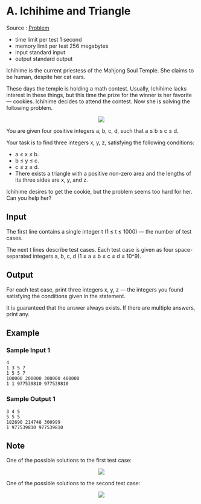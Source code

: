 # A. Ichihime and Triangle

Source : [Problem](https://codeforces.com/problemset/problem/1337/A)

- time limit per test 1 second
- memory limit per test 256 megabytes
- input standard input
- output standard output

Ichihime is the current priestess of the Mahjong Soul Temple. She claims to be human, despite her cat ears.

These days the temple is holding a math contest. Usually, Ichihime lacks interest in these things, but this time the prize for the winner is her favorite — cookies. Ichihime decides to attend the contest. Now she is solving the following problem.

<p align="center"><img src="https://espresso.codeforces.com/460965cc95e110488641a549ff72e6b554689699.png"></p>

You are given four positive integers a, b, c, d, such that a ≤ b ≤ c ≤ d.

Your task is to find three integers x, y, z, satisfying the following conditions:

- a ≤ x ≤ b.
- b ≤ y ≤ c.
- c ≤ z ≤ d.
- There exists a triangle with a positive non-zero area and the lengths of its three sides are x, y, and z.

Ichihime desires to get the cookie, but the problem seems too hard for her. Can you help her?

## Input

The first line contains a single integer t (1 ≤ t ≤ 1000) — the number of test cases.

The next t lines describe test cases. Each test case is given as four space-separated integers a, b, c, d (1 ≤ a ≤ b ≤ c ≤ d ≤ 10^9).

## Output

For each test case, print three integers x, y, z — the integers you found satisfying the conditions given in the statement.

It is guaranteed that the answer always exists. If there are multiple answers, print any.

## Example

### Sample Input 1

    4
    1 3 5 7
    1 5 5 7
    100000 200000 300000 400000
    1 1 977539810 977539810

### Sample Output 1

    3 4 5
    5 5 5
    182690 214748 300999
    1 977539810 977539810

## Note

One of the possible solutions to the first test case:

<p align="center"><img src="https://espresso.codeforces.com/18f634d31f7ba8b732b09cf7534c10b3f2e3afc4.png"></p>

One of the possible solutions to the second test case:

<p align="center"><img src="https://espresso.codeforces.com/264e51bb6d26b7a1119d7e9e96133e5ffda65898.png"></p>
